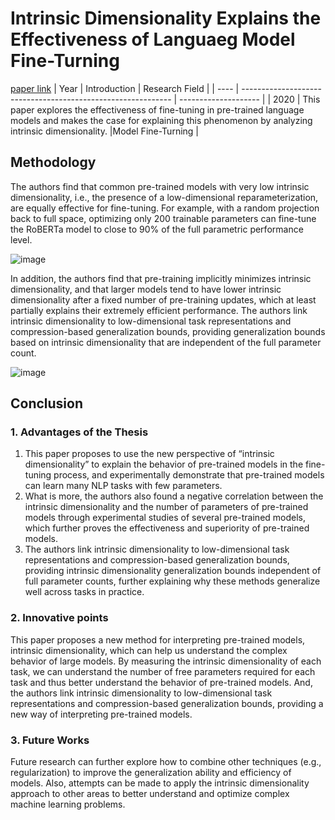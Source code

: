 # Intrinsic Dimensionality Explains the Effectiveness of Languaeg Model Fine-Turning
[paper link](https://arxiv.org/pdf/2012.13255) 
| Year | Introduction                                                         | Research Field                 |
| ---- | ------------------------------------------------------------ | -------------------- |
| 2020 | This paper explores the effectiveness of fine-tuning in pre-trained language models and makes the case for explaining this phenomenon by analyzing intrinsic dimensionality.          |Model Fine-Turning          |

## Methodology

The authors find that common pre-trained models with very low intrinsic dimensionality, i.e., the presence of a low-dimensional reparameterization, are equally effective for fine-tuning. For example, with a random projection back to full space, optimizing only 200 trainable parameters can fine-tune the RoBERTa model to close to 90% of the full parametric performance level. 

![image](https://github.com/user-attachments/assets/6de7a33e-de92-4b90-847f-b0c37135b1f5)

In addition, the authors find that pre-training implicitly minimizes intrinsic dimensionality, and that larger models tend to have lower intrinsic dimensionality after a fixed number of pre-training updates, which at least partially explains their extremely efficient performance. The authors link intrinsic dimensionality to low-dimensional task representations and compression-based generalization bounds, providing generalization bounds based on intrinsic dimensionality that are independent of the full parameter count.

![image](https://github.com/user-attachments/assets/88f757f9-adf3-45de-becb-a82c48703467)

## Conclusion

### 1. Advantages of the Thesis
  1. This paper proposes to use the new perspective of “intrinsic dimensionality” to explain the behavior of pre-trained models in the fine-tuning process, and experimentally demonstrate that pre-trained models can learn many NLP tasks with few parameters.
  2. What is more, the authors also found a negative correlation between the intrinsic dimensionality and the number of parameters of pre-trained models through experimental studies of several pre-trained models, which further proves the effectiveness and superiority of pre-trained models.
  3. The authors link intrinsic dimensionality to low-dimensional task representations and compression-based generalization bounds, providing intrinsic dimensionality generalization bounds independent of full parameter counts, further explaining why these methods generalize well across tasks in practice.

### 2. Innovative points
This paper proposes a new method for interpreting pre-trained models, intrinsic dimensionality, which can help us understand the complex behavior of large models. By measuring the intrinsic dimensionality of each task, we can understand the number of free parameters required for each task and thus better understand the behavior of pre-trained models. And, the authors link intrinsic dimensionality to low-dimensional task representations and compression-based generalization bounds, providing a new way of interpreting pre-trained models. 

### 3. Future Works
Future research can further explore how to combine other techniques (e.g., regularization) to improve the generalization ability and efficiency of models. Also, attempts can be made to apply the intrinsic dimensionality approach to other areas to better understand and optimize complex machine learning problems.    
